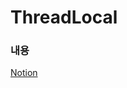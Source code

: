 # ThreadLocal

### 내용
[Notion](https://superb-ermine-a50.notion.site/ThreadLocal-8397b552fac14f4dbd002e14485fcf45)